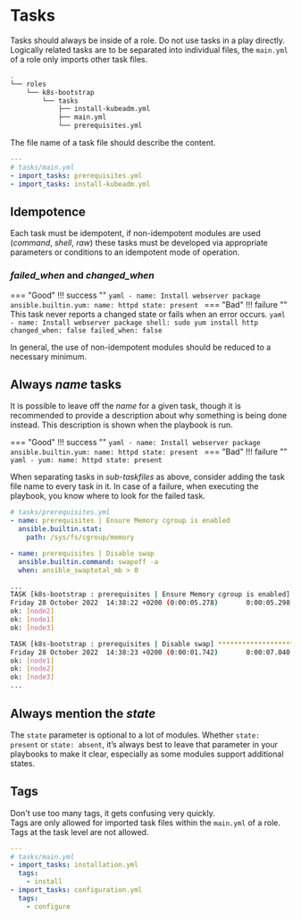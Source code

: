 # Tasks

Tasks should always be inside of a role. Do not use tasks in a play directly.  
Logically related tasks are to be separated into individual files, the `main.yml` of a role only imports other task files.

```bash
.
└── roles
    └── k8s-bootstrap
        └── tasks
            ├── install-kubeadm.yml
            ├── main.yml
            └── prerequisites.yml
```

The file name of a task file should describe the content.
```yaml
---
# tasks/main.yml
- import_tasks: prerequisites.yml
- import_tasks: install-kubeadm.yml
```

## Idempotence

Each task must be idempotent, if non-idempotent modules are used (*command*, *shell*, *raw*) these tasks must be developed via appropriate parameters or conditions to an idempotent mode of operation.  

### *failed_when* and *changed_when*

=== "Good"
    !!! success ""
        ```yaml
        - name: Install webserver package
          ansible.builtin.yum:
            name: httpd
            state: present
        ```
=== "Bad"
    !!! failure ""
        This task never reports a changed state or fails when an error occurs.
        ```yaml
        - name: Install webserver package
          shell: sudo yum install http
          changed_when: false
          failed_when: false
        ```

In general, the use of non-idempotent modules should be reduced to a necessary minimum. 

## Always *name* tasks
It is possible to leave off the *name* for a given task, though it is recommended to provide a description about why something is being done instead. This description is shown when the playbook is run.

=== "Good"
    !!! success ""
        ```yaml
        - name: Install webserver package
          ansible.builtin.yum:
            name: httpd
            state: present
        ```
=== "Bad"
    !!! failure ""
        ```yaml
        - yum:
            name: httpd
            state: present
        ```

When separating tasks in *sub-taskfiles* as above, consider adding the task file name to every task in it. In case of a failure, when executing the playbook, you know where to look for the failed task.

```yaml
# tasks/prerequisites.yml
- name: prerequisites | Ensure Memory cgroup is enabled
  ansible.builtin.stat:
    path: /sys/fs/cgroup/memory

- name: prerequisites | Disable swap
  ansible.builtin.command: swapoff -a
  when: ansible_swaptotal_mb > 0
```

```bash
...
TASK [k8s-bootstrap : prerequisites | Ensure Memory cgroup is enabled] *********
Friday 28 October 2022  14:38:22 +0200 (0:00:05.278)       0:00:05.298 ********
ok: [node2]
ok: [node1]
ok: [node3]

TASK [k8s-bootstrap : prerequisites | Disable swap] ****************************
Friday 28 October 2022  14:38:23 +0200 (0:00:01.742)       0:00:07.040 ********
ok: [node1]
ok: [node2]
ok: [node3]
...
```

## Always mention the *state*
The `state` parameter is optional to a lot of modules. Whether `state: present` or `state: absent`, it’s always best to leave that parameter in your playbooks to make it clear, especially as some modules support additional states.


## Tags

Don't use too many tags, it gets confusing very quickly.  
Tags are only allowed for imported task files within the `main.yml` of a role. Tags at the task level are not allowed.

```yaml
---
# tasks/main.yml
- import_tasks: installation.yml
  tags:
    - install
- import_tasks: configuration.yml
  tags:
    - configure
```
